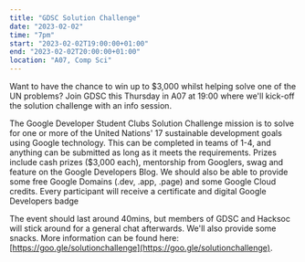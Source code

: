 ```yaml
---
title: "GDSC Solution Challenge"
date: "2023-02-02"
time: "7pm"
start: "2023-02-02T19:00:00+01:00"
end: "2023-02-02T20:00:00+01:00"
location: "A07, Comp Sci"
---
```


Want to have the chance to win up to $3,000 whilst helping solve one of 
the UN problems? Join GDSC this Thursday in A07 at 19:00 where we'll 
kick-off the solution challenge with an info session. 

The Google Developer Student Clubs Solution Challenge mission is to solve 
for one or more of the United Nations' 17 sustainable development goals 
using Google technology. This can be completed in teams of 1-4, and 
anything can be submitted as long as it meets the requirements. Prizes 
include cash prizes ($3,000 each), mentorship from Googlers, swag and 
feature on the Google Developers Blog. We should also be able to provide 
some free Google Domains (.dev, .app, .page) and some Google Cloud 
credits. Every participant will receive a certificate and digital Google 
Developers badge

The event should last around 40mins, but members of GDSC and Hacksoc will 
stick around for a general chat afterwards. We'll also provide some 
snacks. More information can be found here: 
[https://goo.gle/solutionchallenge](https://goo.gle/solutionchallenge).

